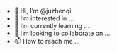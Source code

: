 - 👋 Hi, I’m @juzhenqi
- 👀 I’m interested in ...
- 🌱 I’m currently learning ...
- 💞️ I’m looking to collaborate on ...
- 📫 How to reach me ...

<!---
juzhenqi/juzhenqi is a ✨ special ✨ repository because its `README.md` (this file) appears on your GitHub profile.
You can click the Preview link to take a look at your changes.
--->
